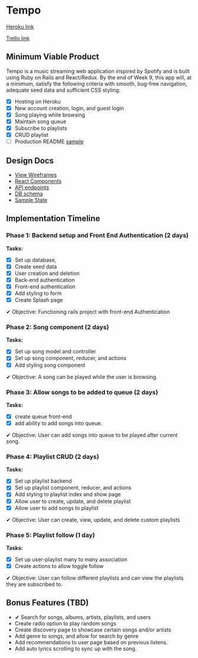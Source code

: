 # Tempo

[Heroku link](https://tempo.herokuapp.com/)

[Trello link](https://trello.com/b/qC1AQZq5/tempo)

## Minimum Viable Product

Tempo is a music streaming web application inspired by Spotify and is built using Ruby on Rails and React/Redux. By the end of Week 9, this app will, at a minimum, satisfy the following criteria with smooth, bug-free navigation, adequate seed data and sufficient CSS styling:

- [x] Hosting on Heroku
- [x] New account creation, login, and guest login
- [x] Song playing while browsing
- [x] Maintain song queue
- [x] Subscribe to playlists
- [x] CRUD playlist
- [ ] Production README [sample](docs/production_readme.md)

## Design Docs

- [View Wireframes](docs/wireframes)
- [React Components](docs/component-hierarchy.md)
- [API endpoints](docs/api-endpoints.md)
- [DB schema](docs/schema.md)
- [Sample State](docs/sample-state.md)

## Implementation Timeline

### Phase 1: Backend setup and Front End Authentication (2 days)

**Tasks:**
- [x] Set up database,
- [x] Create seed data
- [x] User creation and deletion
- [x] Back-end authentication
- [x] Front-end authentication
- [x] Add styling to form
- [x] Create Splash page

&#10004; Objective: Functioning rails project with front-end Authentication

### Phase 2: Song component (2 days)

**Tasks:**
- [x] Set up song model and controller
- [x] Set up song component, reducer, and actions
- [x] Add styling song component

&#10004; Objective: A song can be played while the user is browsing.

### Phase 3: Allow songs to be added to queue (2 days)

**Tasks:**
- [x] create queue front-end
- [x] add ability to add songs into queue.

&#10004; Objective: User can add songs into queue to be played after current song.

### Phase 4: Playlist CRUD (2 days)

**Tasks:**
- [x] Set up playlist backend
- [x] Set up playlist component, reducer, and actions
- [x] Add styling to playlist index and show page
- [x] Allow user to create, update, and delete playlist
- [x] Allow user to add songs to playlist

&#10004; Objective: User can create, view, update, and delete custom playlists

### Phase 5: Playlist follow (1 day)
**Tasks:**
- [x] Set up user-playlist many to many association
- [x] Create actions to allow toggle follow

&#10004; Objective: User can follow different playlists and can view the playlists they are subscribed to.

## Bonus Features (TBD)
- &#10004; Search for songs, albums, artists, playlists, and users
- Create radio option to play random songs
- Create discovery page to showcase certain songs and/or artists
- Add genre to songs, and allow for search by genre
- Add recommendations to user page based on previous listens.
- Add auto lyrics scrolling to sync up with the song.
